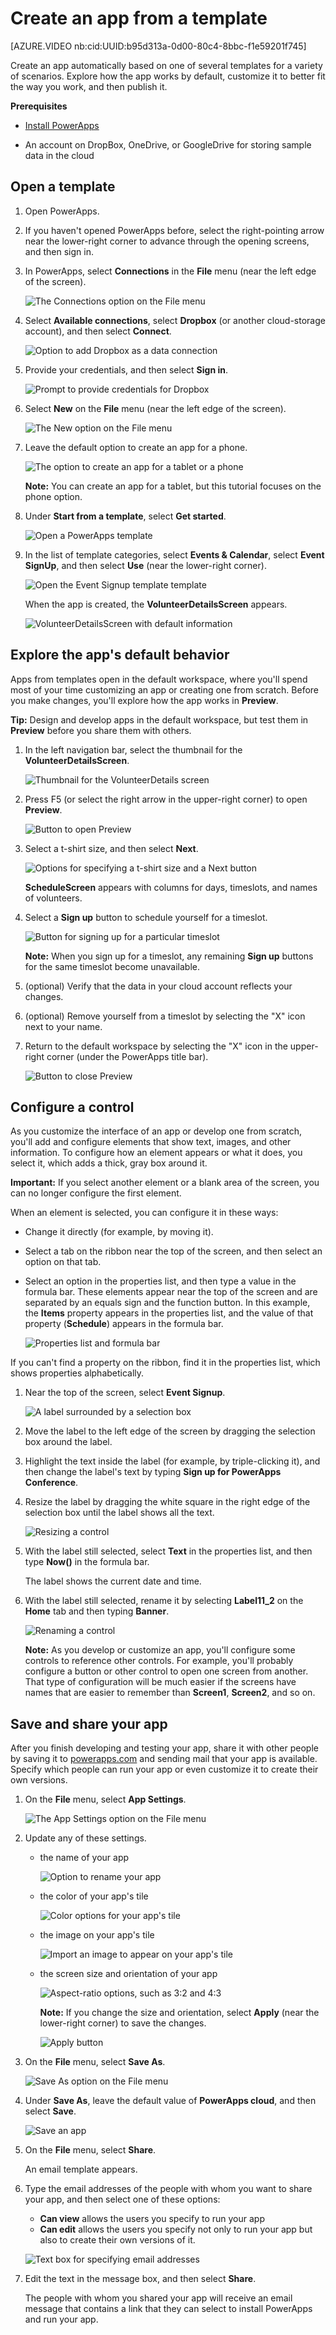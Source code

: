 <properties
	pageTitle="Create an app from a template | Microsoft PowerApps"
	description="Step-by-step instructions for creating an app automatically based on a template, customizing the app, and then publishing it."
	services=""
	suite="powerapps"
	documentationCenter="na"
	authors="AFTOwen"
	manager="dwrede"
	editor=""
	tags=""/>

<tags
   ms.service="powerapps"
   ms.devlang="na"
   ms.topic="hero-article"
   ms.tgt_pltfrm="na"
   ms.workload="na"
   ms.date="01/04/2015"
   ms.author="anneta"/>

# Create an app from a template #

[AZURE.VIDEO nb:cid:UUID:b95d313a-0d00-80c4-8bbc-f1e59201f745]

Create an app automatically based on one of several templates for a variety of scenarios. Explore how the app works by default, customize it to better fit the way you work, and then publish it.

**Prerequisites**

- [Install PowerApps](http://aka.ms/powerappsinstall)

- An account on DropBox, OneDrive, or GoogleDrive for storing sample data in the cloud

## Open a template ##
1. Open PowerApps.

1. If you haven't opened PowerApps before, select the right-pointing arrow near the lower-right corner to advance through the opening screens, and then sign in.

1. In PowerApps, select **Connections** in the **File** menu (near the left edge of the screen).

	![The Connections option on the File menu](./media/get-started-test-drive/file-connections.png)

1. Select **Available connections**, select **Dropbox** (or another cloud-storage account), and then select **Connect**.

	![Option to add Dropbox as a data connection](./media/get-started-test-drive/add-dropbox.png)

1. Provide your credentials, and then select **Sign in**.

	![Prompt to provide credentials for Dropbox](./media/get-started-test-drive/dropbox-credentials.png)

1. Select **New** on the **File** menu (near the left edge of the screen).

	![The New option on the File menu](./media/get-started-test-drive/file-new.png)

1. Leave the default option to create an app for a phone.

	![The option to create an app for a tablet or a phone](./media/get-started-test-drive/phone-app.png)

	**Note:** You can create an app for a tablet, but this tutorial focuses on the phone option.

1. Under **Start from a template**, select **Get started**.

	![Open a PowerApps template](./media/get-started-test-drive/open-template.png)

1. In the list of template categories, select **Events & Calendar**, select **Event SignUp**, and then select **Use** (near the lower-right corner).

	![Open the Event Signup template template](./media/get-started-test-drive/choose-template.png)

	When the app is created, the **VolunteerDetailsScreen** appears.

	![VolunteerDetailsScreen with default information](./media/get-started-test-drive/volunteer-default.png)

## Explore the app's default behavior ##
Apps from templates open in the default workspace, where you'll spend most of your time customizing an app or creating one from scratch. Before you make changes, you'll explore how the app works in **Preview**.

**Tip:** Design and develop apps in the default workspace, but test them in **Preview** before you share them with others.

1. In the left navigation bar, select the thumbnail for the **VolunteerDetailsScreen**.

	![Thumbnail for the VolunteerDetails screen](./media/get-started-test-drive/vdetails-thumbnail.png)

1. Press F5 (or select the right arrow in the upper-right corner) to open **Preview**.

	![Button to open Preview](./media/get-started-test-drive/preview-button.png)

1. Select a t-shirt size, and then select **Next**.

	![Options for specifying a t-shirt size and a Next button](./media/get-started-test-drive/tshirt-size.png)

	**ScheduleScreen** appears with columns for days, timeslots, and names of volunteers.

1. Select a **Sign up** button to schedule yourself for a timeslot.

	![Button for signing up for a particular timeslot](./media/get-started-test-drive/signup-button.png)

	**Note:** When you sign up for a timeslot, any remaining **Sign up** buttons for the same timeslot become unavailable.

1. (optional) Verify that the data in your cloud account reflects your changes.

1. (optional) Remove yourself from a timeslot by selecting the "X" icon next to your name.

1. Return to the default workspace by selecting the "X" icon in the upper-right corner (under the PowerApps title bar).

	![Button to close Preview](./media/get-started-test-drive/close-preview.png)

## Configure a control ##
As you customize the interface of an app or develop one from scratch, you'll add and configure elements that show text, images, and other information. To configure how an element appears or what it does, you select it, which adds a thick, gray box around it.

**Important:** If you select another element or a blank area of the screen, you can no longer configure the first element.

When an element is selected, you can configure it in these ways:

- Change it directly (for example, by moving it).
- Select a tab on the ribbon near the top of the screen, and then select an option on that tab.
- Select an option in the properties list, and then type a value in the formula bar. These elements appear near the top of the screen and are separated by an equals sign and the function button. In this example, the **Items** property appears in the properties list, and the value of that property (**Schedule**) appears in the formula bar.

	![Properties list and formula bar](./media/get-started-test-drive/properties-list.png)

If you can't find a property on the ribbon, find it in the properties list, which shows properties alphabetically.

1. Near the top of the screen, select **Event Signup**.

	![A label surrounded by a selection box](./media/get-started-test-drive/selected-label.png)

1. Move the label to the left edge of the screen by dragging the selection box around the label.

1. Highlight the text inside the label (for example, by triple-clicking it), and then change the label's text by typing **Sign up for PowerApps Conference**.

1. Resize the label by dragging the white square in the right edge of the selection box until the label shows all the text.

	![Resizing a control](./media/get-started-test-drive/resize-label.png)

1. With the label still selected, select **Text** in the properties list, and then type **Now()** in the formula bar.

	The label shows the current date and time.

1. With the label still selected, rename it by selecting **Label11_2** on the **Home** tab and then typing **Banner**.

	![Renaming a control](./media/get-started-test-drive/rename-label.png)

	**Note:** As you develop or customize an app, you'll configure some controls to reference other controls. For example, you'll probably configure a button or other control to open one screen from another. That type of configuration will be much easier if the screens have names that are easier to remember than **Screen1**, **Screen2**, and so on.

## Save and share your app ##
After you finish developing and testing your app, share it with other people by saving it to [powerapps.com](https://web.powerapps.com) and sending mail that your app is available. Specify which people can run your app or even customize it to create their own versions.

1. On the **File** menu, select **App Settings**.

	![The App Settings option on the File menu](./media/get-started-test-drive/file-settings.png)

2. Update any of these settings.

	- the name of your app

		![Option to rename your app](./media/get-started-test-drive/rename-app.png)

	- the color of your app's tile

		![Color options for your app's tile](./media/get-started-test-drive/tile-color.png)

	- the image on your app's tile

		![Import an image to appear on your app's tile](./media/get-started-test-drive/tile-image.png)

	- the screen size and orientation of your app

		![Aspect-ratio options, such as 3:2 and 4:3](./media/get-started-test-drive/aspect-ratio.png)

		**Note:** If you change the size and orientation, select **Apply** (near the lower-right corner) to save the changes.

		![Apply button](./media/get-started-test-drive/apply-button.png)

2. On the **File** menu, select **Save As**.

	![Save As option on the File menu](./media/get-started-test-drive/file-save.png)

3. Under **Save As**, leave the default value of **PowerApps cloud**, and then select **Save**.

	![Save an app](./media/get-started-test-drive/save-powerapps.png)

6. On the **File** menu, select **Share**.

	An email template appears.

1. Type the email addresses of the people with whom you want to share your app, and then select one of these options:

	- **Can view** allows the users you specify to run your app
	- **Can edit** allows the users you specify not only to run your app but also to create their own versions of it.

	![Text box for specifying email addresses](./media/get-started-test-drive/share-to.png)

1. Edit the text in the message box, and then select **Share**.

	The people with whom you shared your app will receive an email message that contains a link that they can select to install PowerApps and run your app.
